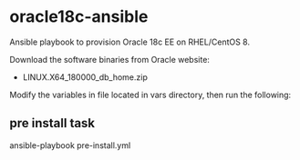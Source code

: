 # oracle18c-ansible
Ansible playbook to provision Oracle 18c EE on RHEL/CentOS 8.

Download the software binaries from Oracle website:
* LINUX.X64_180000_db_home.zip

Modify the variables in file located in vars directory, then run the following:<br/>
## pre install task
ansible-playbook pre-install.yml

